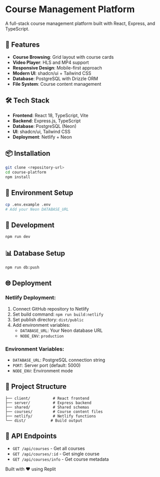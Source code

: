 
# Course Management Platform

A full-stack course management platform built with React, Express, and TypeScript.

## 🚀 Features

- **Course Browsing**: Grid layout with course cards
- **Video Player**: HLS and MP4 support 
- **Responsive Design**: Mobile-first approach
- **Modern UI**: shadcn/ui + Tailwind CSS
- **Database**: PostgreSQL with Drizzle ORM
- **File System**: Course content management

## 🛠️ Tech Stack

- **Frontend**: React 18, TypeScript, Vite
- **Backend**: Express.js, TypeScript
- **Database**: PostgreSQL (Neon)
- **UI**: shadcn/ui, Tailwind CSS
- **Deployment**: Netlify + Neon

## 📦 Installation

```bash
git clone <repository-url>
cd course-platform
npm install
```

## 🔧 Environment Setup

```bash
cp .env.example .env
# Add your Neon DATABASE_URL
```

## 🚀 Development

```bash
npm run dev
```

## 📊 Database Setup

```bash
npm run db:push
```

## 🌐 Deployment

### Netlify Deployment:

1. Connect GitHub repository to Netlify
2. Set build command: `npm run build:netlify`
3. Set publish directory: `dist/public`
4. Add environment variables:
   - `DATABASE_URL`: Your Neon database URL
   - `NODE_ENV`: `production`

### Environment Variables:
- `DATABASE_URL`: PostgreSQL connection string
- `PORT`: Server port (default: 5000)
- `NODE_ENV`: Environment mode

## 📁 Project Structure

```
├── client/          # React frontend
├── server/          # Express backend  
├── shared/          # Shared schemas
├── courses/         # Course content files
├── netlify/         # Netlify functions
└── dist/           # Build output
```

## 🎯 API Endpoints

- `GET /api/courses` - Get all courses
- `GET /api/courses/:id` - Get single course
- `GET /api/courses/info` - Get course metadata

Built with ❤️ using Replit
